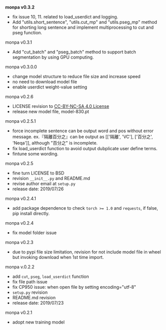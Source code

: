 **monpa v0.3.2**
- fix issue 10, 11. related to load_userdict and logging.
- Add "utils.short_sentence", "utils.cut_mp" and "utils.pseg_mp" method for shorting long sentence and implement multiprocessing to cut and pseg function.

monpa v0.3.1
- Add "cut_batch" and "pseg_batch" method to support batch segmentation by using GPU computing.
  
monpa v0.3.0.0
- change model structure to reduce file size and increase speed
- no need to download model file
- enable userdict weight-value setting

monpa v0.2.6
- LICENSE revision to [CC-BY-NC-SA 4.0 License](http://creativecommons.org/licenses/by-nc-sa/4.0/)
- release new model file, model-830.pt  

monpa v0.2.5.1
- force incomplete sentence can be output word and pos without error message. ex.『隔離百分之』can be output as [['隔離', 'VC'], ['百分之', 'Neqa']], although "百分之" is incomplete.
- fix load_userdict function to avoid output dubplicate user define terms.
- fintune some wording. 

monpa v0.2.5
- fine turn LICENSE to BSD
- revision `__init__.py` and README.md
- revise author email at `setup.py`
- release date: 2019/07/26

monpa v0.2.4.1
- add package dependence to check `torch >= 1.0` and `requests`, if false, pip install directly.

monpa v0.2.4
- fix model folder issue

monpa v0.2.3
- due to pypi file size limitation, revision for not include model file in wheel but invoking download when 1st time import.

monpa v.0.2.2
- add `cut`, `pseg`, `load_userdict` function
- fix file path issue
- fix CP950 issue: when open file by setting encoding="utf-8"
- `setup.py` revision
- README.md revision
- release date: 2019/07/23

monpa v0.2.1
- adopt new training model
